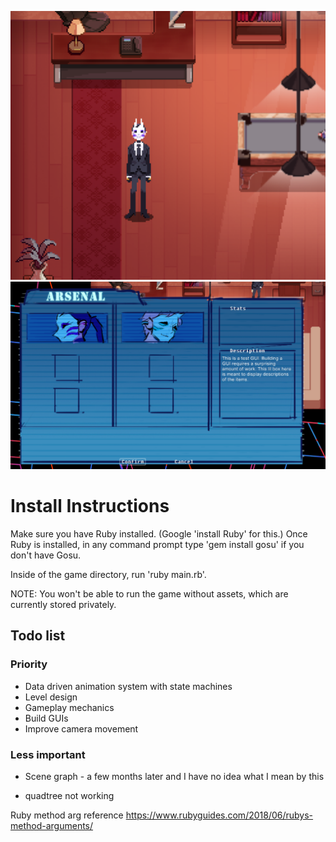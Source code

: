 ![Preview](/preview.PNG) ![Preview2](/preview2.png)

# Install Instructions

Make sure you have Ruby installed. (Google 'install Ruby' for this.) Once Ruby is installed, in any command prompt type 'gem install gosu' if you don't have Gosu.

Inside of the game directory, run 'ruby main.rb'.

NOTE: You won't be able to run the game without assets, which are currently stored privately.

## Todo list

### Priority

* Data driven animation system with state machines
* Level design
* Gameplay mechanics
* Build GUIs
* Improve camera movement

### Less important

* Scene graph - a few months later and I have no idea what I mean by this

* quadtree not working

Ruby method arg reference https://www.rubyguides.com/2018/06/rubys-method-arguments/
